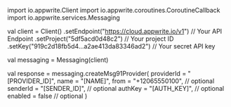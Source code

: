import io.appwrite.Client
import io.appwrite.coroutines.CoroutineCallback
import io.appwrite.services.Messaging

val client = Client()
    .setEndpoint("https://cloud.appwrite.io/v1") // Your API Endpoint
    .setProject("5df5acd0d48c2") // Your project ID
    .setKey("919c2d18fb5d4...a2ae413da83346ad2") // Your secret API key

val messaging = Messaging(client)

val response = messaging.createMsg91Provider(
    providerId = "[PROVIDER_ID]",
    name = "[NAME]",
    from = "+12065550100", // optional
    senderId = "[SENDER_ID]", // optional
    authKey = "[AUTH_KEY]", // optional
    enabled = false // optional
)
